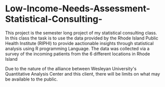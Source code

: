 # Low-Income-Needs-Assessment-Statistical-Consulting-

This project is the semester long project of my statistical consulting class. In this class the task is to use the data provided by the Rhode Island Public Health Institute (RIPHI) to provide aactionable insights through statistical analysis using R programming Language. The data was collected via a survey of the incoming patients from the 6 different locations in Rhode Island

Due to the nature of the alliance between Wesleyan University's Quantitative Analysis Center and this client, there will be limits on what may be available to the public.
